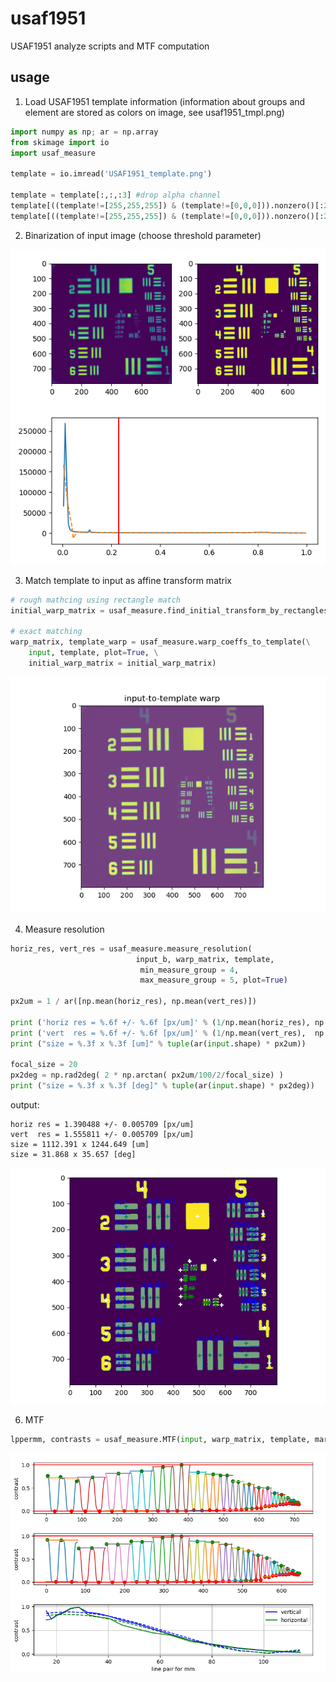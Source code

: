 # usaf1951
USAF1951 analyze scripts and MTF computation

## usage

1. Load USAF1951 template information (information about groups and element are stored as colors on image, see usaf1951_tmpl.png)
```python
import numpy as np; ar = np.array
from skimage import io
import usaf_measure

template = io.imread('USAF1951_template.png')

template = template[:,:,:3] #drop alpha channel
template[((template!=[255,255,255]) & (template!=[0,0,0])).nonzero()[:2]] += ar([0, 40, 0], dtype=np.uint8)
template[((template!=[255,255,255]) & (template!=[0,0,0])).nonzero()[:2]] //= ar([100, 10, 10], dtype=np.uint8)
```

2. Binarization of input image (choose threshold parameter)

![binarization](./images/thresholding.png)

3. Match  template to input as affine transform matrix

```python
# rough mathcing using rectangle match
initial_warp_matrix = usaf_measure.find_initial_transform_by_rectangles(input_b, template)

# exact matching
warp_matrix, template_warp = usaf_measure.warp_coeffs_to_template(\
    input, template, plot=True, \
    initial_warp_matrix = initial_warp_matrix)
```
![templaematch](./images/input2templ_exact.png)

4. Measure resolution
```python
horiz_res, vert_res = usaf_measure.measure_resolution(
                            input_b, warp_matrix, template,
                             min_measure_group = 4,
                             max_measure_group = 5, plot=True)

px2um = 1 / ar([np.mean(horiz_res), np.mean(vert_res)])

print ('horiz res = %.6f +/- %.6f [px/um]' % (1/np.mean(horiz_res), np.std(1/ar(horiz_res))))
print ('vert  res = %.6f +/- %.6f [px/um]' % (1/np.mean(vert_res),  np.std(1/ar(horiz_res))))
print ("size = %.3f x %.3f [um]" % tuple(ar(input.shape) * px2um))

focal_size = 20
px2deg = np.rad2deg( 2 * np.arctan( px2um/100/2/focal_size) )
print ("size = %.3f x %.3f [deg]" % tuple(ar(input.shape) * px2deg))
```
output:
```
horiz res = 1.390488 +/- 0.005709 [px/um]
vert  res = 1.555811 +/- 0.005709 [px/um]
size = 1112.391 x 1244.649 [um]
size = 31.868 x 35.657 [deg]
```

![measure](./images/measure.png)

6. MTF
```python
lppermm, contrasts = usaf_measure.MTF(input, warp_matrix, template, margin = 0.1, plot=True)
```
![MTF](./images/MTF.png)
